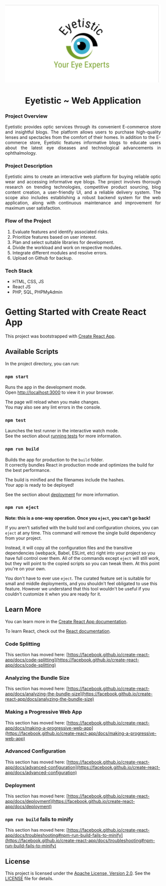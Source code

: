 <div align="center">
<img src="https://github.com/ummeabiha/Eyetistic/blob/main/src/components/images/logowithbg.png" alt= "eyetistic"></img>
</div>

<h1 align="center">Eyetistic ~ Web Application </h1>



<h3> Project Overview </h3>
<p align="justify">
Eyetistic provides optic services through its convenient E-commerce store and insightful blogs. The platform allows users to purchase high-quality lenses and spectacles from the comfort of their homes. In addition to the E-commerce store, Eyetistic features informative blogs to educate users about the latest eye diseases and technological advancements in ophthalmology.
</p>

<h3>Project Description</h3>
<p align="justify">
Eyetistic aims to create an interactive web platform for buying reliable optic wear and accessing informative eye blogs. The project involves thorough research on trending technologies, competitive product sourcing, blog content creation, a user-friendly UI, and a reliable delivery system. The scope also includes establishing a robust backend system for the web application, along with continuous maintenance and improvement for maximum user satisfaction.</p>

### Flow of the Project 
1. Evaluate features and identify associated risks.
2. Prioritize features based on user interest.
3. Plan and select suitable libraries for development.
4. Divide the workload and work on respective modules.
5. Integrate different modules and resolve errors.
6. Upload on Github for backup.

### Tech Stack </h3>
- HTML, CSS, JS
- React JS
- PHP, SQL, PHPMyAdmin



# Getting Started with Create React App
This project was bootstrapped with [Create React App](https://github.com/facebook/create-react-app).

## Available Scripts
In the project directory, you can run:

### `npm start`

Runs the app in the development mode.\
Open [http://localhost:3000](http://localhost:3000) to view it in your browser.

The page will reload when you make changes.\
You may also see any lint errors in the console.

### `npm test`

Launches the test runner in the interactive watch mode.\
See the section about [running tests](https://facebook.github.io/create-react-app/docs/running-tests) for more information.

### `npm run build`

Builds the app for production to the `build` folder.\
It correctly bundles React in production mode and optimizes the build for the best performance.

The build is minified and the filenames include the hashes.\
Your app is ready to be deployed!

See the section about [deployment](https://facebook.github.io/create-react-app/docs/deployment) for more information.

### `npm run eject`

**Note: this is a one-way operation. Once you `eject`, you can't go back!**

If you aren't satisfied with the build tool and configuration choices, you can `eject` at any time. This command will remove the single build dependency from your project.

Instead, it will copy all the configuration files and the transitive dependencies (webpack, Babel, ESLint, etc) right into your project so you have full control over them. All of the commands except `eject` will still work, but they will point to the copied scripts so you can tweak them. At this point you're on your own.

You don't have to ever use `eject`. The curated feature set is suitable for small and middle deployments, and you shouldn't feel obligated to use this feature. However we understand that this tool wouldn't be useful if you couldn't customize it when you are ready for it.

## Learn More

You can learn more in the [Create React App documentation](https://facebook.github.io/create-react-app/docs/getting-started).

To learn React, check out the [React documentation](https://reactjs.org/).

### Code Splitting

This section has moved here: [https://facebook.github.io/create-react-app/docs/code-splitting](https://facebook.github.io/create-react-app/docs/code-splitting)

### Analyzing the Bundle Size

This section has moved here: [https://facebook.github.io/create-react-app/docs/analyzing-the-bundle-size](https://facebook.github.io/create-react-app/docs/analyzing-the-bundle-size)

### Making a Progressive Web App

This section has moved here: [https://facebook.github.io/create-react-app/docs/making-a-progressive-web-app](https://facebook.github.io/create-react-app/docs/making-a-progressive-web-app)

### Advanced Configuration

This section has moved here: [https://facebook.github.io/create-react-app/docs/advanced-configuration](https://facebook.github.io/create-react-app/docs/advanced-configuration)

### Deployment

This section has moved here: [https://facebook.github.io/create-react-app/docs/deployment](https://facebook.github.io/create-react-app/docs/deployment)

### `npm run build` fails to minify

This section has moved here: [https://facebook.github.io/create-react-app/docs/troubleshooting#npm-run-build-fails-to-minify](https://facebook.github.io/create-react-app/docs/troubleshooting#npm-run-build-fails-to-minify)

## License

This project is licensed under the [Apache License, Version 2.0](http://www.apache.org/licenses/LICENSE-2.0). See the [LICENSE](LICENSE) file for details.
